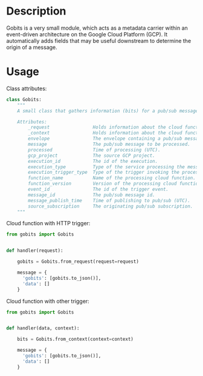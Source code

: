 # Description

Gobits is a very small module, which acts as a metadata carrier within an event-driven architecture on the Google Cloud Platform (GCP).
It automatically adds fields that may be useful downstream to determine the origin of a message.

# Usage

Class attributes:

```python
class Gobits:
    """
    A small class that gathers information (bits) for a pub/sub message payload.

    Attributes:
        _request                Holds information about the cloud function request.
        _context                Holds information about the cloud function context.
        envelope                The envelope containing a pub/sub message.
        message                 The pub/sub message to be processed.
        processed               Time of processing (UTC).
        gcp_project             The source GCP project.
        execution_id            The id of the execution.
        execution_type          Type of the service processing the message.
        execution_trigger_type  Type of the trigger invoking the processor.
        function_name           Name of the processing cloud function.
        function_version        Version of the processing cloud function.
        event_id                The id of the trigger event.
        message_id              The pub/sub message id.
        message_publish_time    Time of publishing to pub/sub (UTC).
        source_subscription     The originating pub/sub subscription.
    """
```

Cloud function with HTTP trigger:

```python
from gobits import Gobits


def handler(request):

    gobits = Gobits.from_request(request=request)

    message = {
      'gobits': [gobits.to_json()],
      'data': []
    }

```

Cloud function with other trigger:

```python
from gobits import Gobits


def handler(data, context):

    bits = Gobits.from_context(context=context)

    message = {
      'gobits': [gobits.to_json()],
      'data': []
    }

```
